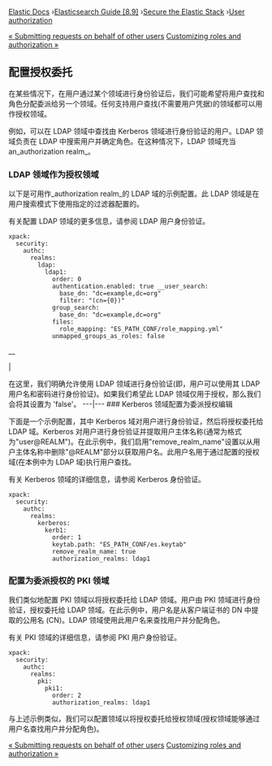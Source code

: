 

[Elastic Docs](/guide/) ›[Elasticsearch Guide [8.9]](index.md) ›[Secure the
Elastic Stack](secure-cluster.md) ›[User authorization](authorization.md)

[« Submitting requests on behalf of other users](run-as-privilege.md)
[Customizing roles and authorization »](custom-roles-authorization.md)

## 配置授权委托

在某些情况下，在用户通过某个领域进行身份验证后，我们可能希望将用户查找和角色分配委派给另一个领域。任何支持用户查找(不需要用户凭据)的领域都可以用作授权领域。

例如，可以在 LDAP 领域中查找由 Kerberos 领域进行身份验证的用户。LDAP 领域负责在 LDAP 中搜索用户并确定角色。在这种情况下，LDAP 领域充当an_authorization realm_。

### LDAP 领域作为授权领域

以下是可用作_authorization realm_的 LDAP 域的示例配置。此 LDAP 领域是在用户搜索模式下使用指定的过滤器配置的。

有关配置 LDAP 领域的更多信息，请参阅 LDAP 用户身份验证。

    
    
    xpack:
      security:
        authc:
          realms:
            ldap:
              ldap1:
                order: 0
                authentication.enabled: true __user_search:
                  base_dn: "dc=example,dc=org"
                  filter: "(cn={0})"
                group_search:
                  base_dn: "dc=example,dc=org"
                files:
                  role_mapping: "ES_PATH_CONF/role_mapping.yml"
                unmapped_groups_as_roles: false

__

|

在这里，我们明确允许使用 LDAP 领域进行身份验证(即，用户可以使用其 LDAP 用户名和密码进行身份验证)。如果我们希望此 LDAP 领域仅用于授权，那么我们会将其设置为 'false'。   ---|--- ### Kerberos 领域配置为委派授权编辑

下面是一个示例配置，其中 Kerberos 域对用户进行身份验证，然后将授权委托给 LDAP 域。Kerberos 对用户进行身份验证并提取用户主体名称(通常为格式为"user@REALM")。在此示例中，我们启用"remove_realm_name"设置以从用户主体名称中删除"@REALM"部分以获取用户名。此用户名用于通过配置的授权域(在本例中为 LDAP 域)执行用户查找。

有关 Kerberos 领域的详细信息，请参阅 Kerberos 身份验证。

    
    
    xpack:
      security:
        authc:
          realms:
            kerberos:
              kerb1:
                order: 1
                keytab.path: "ES_PATH_CONF/es.keytab"
                remove_realm_name: true
                authorization_realms: ldap1

### 配置为委派授权的 PKI 领域

我们类似地配置 PKI 领域以将授权委托给 LDAP 领域。用户由 PKI 领域进行身份验证，授权委托给 LDAP 领域。在此示例中，用户名是从客户端证书的 DN 中提取的公用名 (CN)。LDAP 领域使用此用户名来查找用户并分配角色。

有关 PKI 领域的详细信息，请参阅 PKI 用户身份验证。

    
    
    xpack:
      security:
        authc:
          realms:
            pki:
              pki1:
                order: 2
                authorization_realms: ldap1

与上述示例类似，我们可以配置领域以将授权委托给授权领域(授权领域能够通过用户名查找用户并分配角色)。

[« Submitting requests on behalf of other users](run-as-privilege.md)
[Customizing roles and authorization »](custom-roles-authorization.md)
